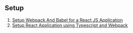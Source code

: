 ## Setup
1. [Setup Webpack And Babel for a React JS Application](https://dev.to/shivampawar/setup-webpack-and-babel-for-a-react-js-application-24f5)
2. [Setup React Application using Typescript and Webpack](https://dev.to/shivampawar/setup-react-application-using-typescript-and-webpack-2kn6)
